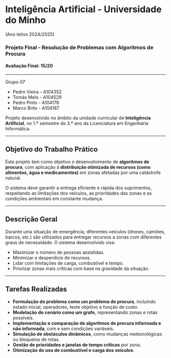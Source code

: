# Inteligência Artificial - Universidade do Minho

(Ano letivo 2024/2025)  
### Projeto Final - Resolução de Problemas com Algoritmos de Procura

#### Avaliação Final: 15/20

---
*Grupo 07*

- Pedro Vieira - A104352
- Tomás Melo - A104529  
- Pedro Pinto - A104176
- Marco Brito - A104187

Projeto desenvolvido no âmbito da unidade curricular de **Inteligência Artificial**, no 1.º semestre do 3.º ano da Licenciatura em Engenharia Informática.

---

## Objetivo do Trabalho Prático

Este projeto tem como objetivo o desenvolvimento de **algoritmos de procura**, com aplicação à **distribuição otimizada de recursos (como alimentos, água e medicamentos)** em zonas afetadas por uma catástrofe natural. 

O sistema deve garantir a entrega eficiente e rápida dos suprimentos, respeitando as limitações dos veículos, as prioridades das zonas e as condições ambientais em constante mudança.

---

## Descrição Geral

Durante uma situação de emergência, diferentes veículos (drones, camiões, barcos, etc.) são utilizados para entregar recursos a zonas com diferentes graus de necessidade. O sistema desenvolvido visa:

- Maximizar o número de pessoas assistidas.
- Minimizar o desperdício de recursos.
- Lidar com limitações de carga, combustível e tempo.
- Priorizar zonas mais críticas com base na gravidade da situação.

---

## Tarefas Realizadas

- **Formulação do problema como um problema de procura**, incluindo estado inicial, operadores, teste objetivo e função de custo.
- **Modelação do cenário como um grafo**, representando zonas e rotas possíveis.
- **Implementação e comparação de algoritmos de procura informada e não informada**, com e sem condições variáveis.
- **Simulação de obstáculos dinâmicos**, como mudanças meteorológicas ou bloqueios de rotas.
- **Gestão de prioridades e janelas de tempo críticas** por zona.
- **Otimização do uso de combustível e carga dos veículos**.
